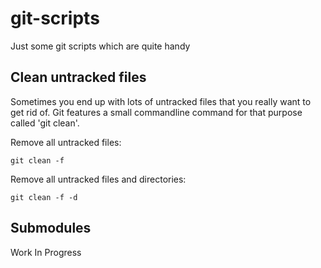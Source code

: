 # git-scripts #

Just some git scripts which are quite handy

## Clean untracked files ##

Sometimes you end up with lots of untracked files that you really want to get 
rid of. Git features a small commandline command for that purpose called 'git clean'.

Remove all untracked files:

    git clean -f

Remove all untracked files and directories:

    git clean -f -d

## Submodules ###

Work In Progress
